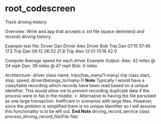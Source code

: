 # root_codescreen
Track driving history

Overview: Write and app that accepts a .txt file (space delimited) and records driving history

Example text file:
Driver Dan
Driver Alex
Driver Bob
Trip Dan 07:15 07:45 17.3
Trip Dan 06:12 06:32 21.8
Trip Alex 12:01 13:16 42.0

Compute Average speed for each driver
Example Output:
Alex: 42 miles @ 34 mph
Dan: 39 miles @ 47 mph
Bob: 0 miles

Architecture-
driver class
  name, trips(has_many/1-many)
trip class
  start, stop, speed, driver(belongs_to/many-1)
**Note** Typically I would have a class/table recording which records have been read based on a unique identifier.
  This would allow me to prevent recording duplicate data if the process were to fail in the middle. <- Alternative
  to having the file persisted as one large transaction. Inefficent in scenarios with large files.
  However, since the problem is simplified there is no unique identifier so I will assume this functionality is to be 
  left out. 
**End Note**
driving_record_service class
  process_driving_record_file(File file)
  
